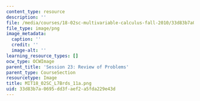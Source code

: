 ```yaml
---
content_type: resource
description: ''
file: /media/courses/18-02sc-multivariable-calculus-fall-2010/33d83b7a0695dd3faef2a5fda229e43d_MIT18_02SC_L7Brds_11a.png
file_type: image/png
image_metadata:
  caption: ''
  credit: ''
  image-alt: ''
learning_resource_types: []
ocw_type: OCWImage
parent_title: 'Session 23: Review of Problems'
parent_type: CourseSection
resourcetype: Image
title: MIT18_02SC_L7Brds_11a.png
uid: 33d83b7a-0695-dd3f-aef2-a5fda229e43d
---
```


